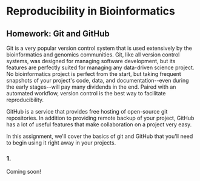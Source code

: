 # Reproducibility in Bioinformatics

## Homework: Git and GitHub

Git is a very popular version control system that is used extensively by the bioinformatics and genomics communities.
Git, like all version control systems, was designed for managing software development, but its features are perfectly suited for managing any data-driven science project.
No bioinformatics project is perfect from the start, but taking frequent snapshots of your project's code, data, and documentation--even during the early stages--will pay many dividends in the end.
Paired with an automated workflow, version control is the best way to facilitate reproducibility.

GitHub is a service that provides free hosting of open-source git repositories.
In addition to providing remote backup of your project, GitHub has a lot of useful features that make collaboration on a project very easy.

In this assignment, we'll cover the basics of git and GitHub that you'll need to begin using it right away in your projects.

### 1.

Coming soon!


